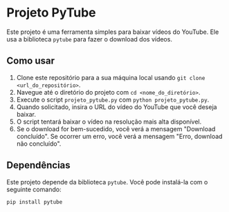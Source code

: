 # Projeto PyTube

Este projeto é uma ferramenta simples para baixar vídeos do YouTube. Ele usa a biblioteca `pytube` para fazer o download dos vídeos.

## Como usar

1. Clone este repositório para a sua máquina local usando `git clone <url_do_repositório>`.
2. Navegue até o diretório do projeto com `cd <nome_do_diretório>`.
3. Execute o script `projeto_pytube.py` com `python projeto_pytube.py`.
4. Quando solicitado, insira o URL do vídeo do YouTube que você deseja baixar.
5. O script tentará baixar o vídeo na resolução mais alta disponível.
6. Se o download for bem-sucedido, você verá a mensagem "Download concluído". Se ocorrer um erro, você verá a mensagem "Erro, download não concluído".

## Dependências

Este projeto depende da biblioteca `pytube`. Você pode instalá-la com o seguinte comando:

```bash
pip install pytube
